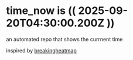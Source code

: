 # time_now is (( 2025-09-20T04:30:00.200Z ))

an automated repo that shows the currnent time

inspired by [breakingheatmap](https://github.com/breakingheatmap/breakingheatmap)